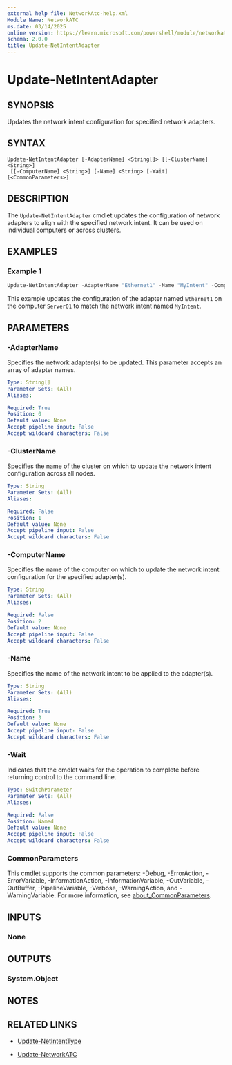 ```yaml
---
external help file: NetworkAtc-help.xml
Module Name: NetworkATC
ms.date: 03/14/2025
online version: https://learn.microsoft.com/powershell/module/networkatc/update-netintentadapter?view=windowsserver2025-ps&wt.mc_id=ps-gethelp
schema: 2.0.0
title: Update-NetIntentAdapter
---
```


# Update-NetIntentAdapter

## SYNOPSIS
Updates the network intent configuration for specified network adapters.

## SYNTAX

```
Update-NetIntentAdapter [-AdapterName] <String[]> [[-ClusterName] <String>]
 [[-ComputerName] <String>] [-Name] <String> [-Wait] [<CommonParameters>]
```

## DESCRIPTION

The `Update-NetIntentAdapter` cmdlet updates the configuration of network
adapters to align with the specified network intent. It can be used on
individual computers or across clusters.

## EXAMPLES

### Example 1

```powershell
Update-NetIntentAdapter -AdapterName "Ethernet1" -Name "MyIntent" -ComputerName "Server01"
```

This example updates the configuration of the adapter named `Ethernet1` on the
computer `Server01` to match the network intent named `MyIntent`.

## PARAMETERS

### -AdapterName

Specifies the network adapter(s) to be updated. This parameter accepts an array of adapter names.

```yaml
Type: String[]
Parameter Sets: (All)
Aliases:

Required: True
Position: 0
Default value: None
Accept pipeline input: False
Accept wildcard characters: False
```

### -ClusterName

Specifies the name of the cluster on which to update the network intent
configuration across all nodes.

```yaml
Type: String
Parameter Sets: (All)
Aliases:

Required: False
Position: 1
Default value: None
Accept pipeline input: False
Accept wildcard characters: False
```

### -ComputerName

Specifies the name of the computer on which to update the network intent
configuration for the specified adapter(s).

```yaml
Type: String
Parameter Sets: (All)
Aliases:

Required: False
Position: 2
Default value: None
Accept pipeline input: False
Accept wildcard characters: False
```

### -Name

Specifies the name of the network intent to be applied to the adapter(s).

```yaml
Type: String
Parameter Sets: (All)
Aliases:

Required: True
Position: 3
Default value: None
Accept pipeline input: False
Accept wildcard characters: False
```

### -Wait

Indicates that the cmdlet waits for the operation to complete before returning
control to the command line.

```yaml
Type: SwitchParameter
Parameter Sets: (All)
Aliases:

Required: False
Position: Named
Default value: None
Accept pipeline input: False
Accept wildcard characters: False
```

### CommonParameters

This cmdlet supports the common parameters: -Debug, -ErrorAction,
-ErrorVariable, -InformationAction, -InformationVariable, -OutVariable,
-OutBuffer, -PipelineVariable, -Verbose, -WarningAction, and -WarningVariable.
For more information, see
[about_CommonParameters](/powershell/module/microsoft.powershell.core/about/about_commonparameters).

## INPUTS

### None

## OUTPUTS

### System.Object

## NOTES

## RELATED LINKS

- [Update-NetIntentType](Update-NetIntentType.md)

- [Update-NetworkATC](Update-NetworkATC.md)
